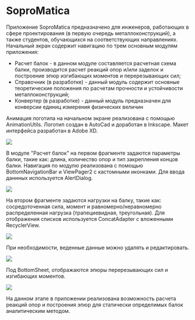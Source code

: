 # SoproMatica
Приложение SoproMatica предназначено для инженеров, работающих в сфере проектирования (в первую очередь металлоконструкций), а также студентов, обучающихся на соответствующих направлениях.
Начальный экран содержит навигацию по трем основным модулям приложения:
- Расчет балок - в данном модуле составляется расчетная схема балки, производится расчет реакций опор и/или заделок и построение эпюр изгибающих моментов и перерезывающих сил;
- Справочник (в разработке) - данный модуль содержит основные теоретические положения по расчетам прочности и устойчивости металлоконструкций;
- Конвертер (в разработке) - данный модуль предназначен для конверсии единиц измерения физических величин

Анимация логотипа на начальном экране реализована с помощью AnimationUtils. Логотип создан в AutoCad и доработан в Inkscape. Макет интерфейса разработан в Adobe XD.

![](https://github.com/alex7042/SoproMatica/blob/main/App%20preview%20gifs/01_startMenu.gif)
  
В модуле "Расчет балок" на первом фрагменте задаются параметры балки, такие как: длина, количество опор и тип закрепления концов балки. Навигация по модулю реализована с помощью BottomNavigationBar и ViewPager2 с кастомными иконками.
Для ввода даннных используется AlertDialog.

![](https://github.com/alex7042/SoproMatica/blob/main/App%20preview%20gifs/02_addBeamParameters.gif)

На втором фрагменте задаются нагрузки на балку, такие как: сосредоточенная сила, момент и равномерно/неравномерно распределенная нагрузка (трапециевидная, треугольная). Для отображения списков используется ConcatAdapter с вложенными RecyclerView.

![](https://github.com/alex7042/SoproMatica/blob/main/App%20preview%20gifs/03_addBeamLoads.gif)

При необходимости, веденные данные можно удалять и редактировать.

![](https://github.com/alex7042/SoproMatica/blob/main/App%20preview%20gifs/04_recreateBeamLoads.gif)

Под BottomSheet, отображаются эпюры перерезывающих сил и изгибающих моментов.

![](https://github.com/alex7042/SoproMatica/blob/main/App%20preview%20gifs/05_resultGraphs.gif)

На данном этапе в приложении реализована возможность расчета реакций опор и построения эпюр для статически определимых балок аналитическим методом.
